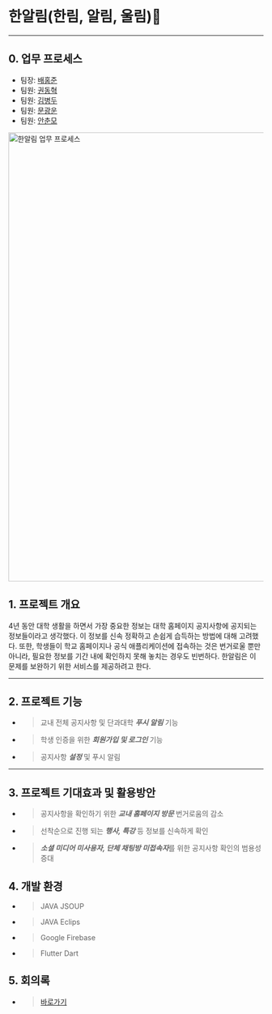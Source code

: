 # 한알림(한림, 알림, 울림):bell:
***

## 0. 업무 프로세스 
* 팀장: [배홍준]( https://github.com/baehongjun0212)
* 팀원: [권동혁]( https://github.com/247KD )
* 팀원: [김병두]( https://github.com/byeongddoo )
* 팀원: [문광운]( https://github.com/MoonGwangUn )
* 팀원: [안춘모]( https://github.com/morris1115 )
 <img width="887" alt="한알림 업무 프로세스" src="https://user-images.githubusercontent.com/55692618/80080427-94684b00-858c-11ea-8275-0bfd5c693a2e.PNG">

## 1. 프로젝트 개요
4년 동안 대학 생활을 하면서 가장 중요한 정보는 대학 홈페이지 공지사항에 공지되는 정보들이라고 생각했다.
이 정보를 신속 정확하고 손쉽게 습득하는 방법에 대해 고려했다. 
또한, 학생들이 학교 홈페이지나 공식 애플리케이션에 접속하는 것은 번거로울 뿐만 아니라, 
필요한 정보를 기간 내에 확인하지 못해 놓치는 경우도 빈번하다. 
한알림은 이 문제를 보완하기 위한 서비스를 제공하려고 한다. 
***

## 2. 프로젝트 기능
* >교내 전체 공지사항 및 단과대학 ***푸시 알림*** 기능
* >학생 인증을 위한 ***회원가입 및 로그인*** 기능 
* >공지사항 ***설정*** 및 푸시 알림 
***

## 3. 프로젝트 기대효과 및 활용방안
* >공지사항을 확인하기 위한 ***교내 홈페이지 방문*** 번거로움의 감소
* >선착순으로 진행 되는 ***행사, 특강*** 등 정보를 신속하게 확인 
* >***소셜 미디어 미사용자, 단체 채팅방 미접속자***를 위한 공지사항 확인의 범용성 증대

## 4. 개발 환경
* > JAVA JSOUP
* > JAVA Eclips
* > Google Firebase
* > Flutter Dart 


## 5. 회의록
* > [바로가기](https://github.com/baehongjun0212/H-Allym/tree/master/4.%20%ED%9A%8C%EC%9D%98%EB%A1%9D)